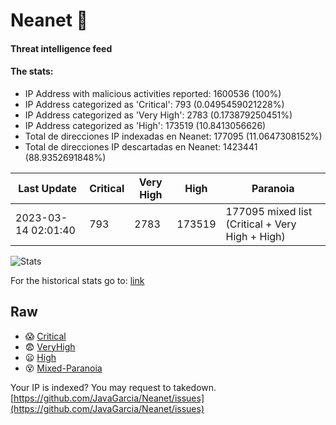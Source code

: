 # Neanet :hocho:
#### Threat intelligence feed
#### The stats:

- IP Address with malicious activities reported: 1600536 (100%)
- IP Address categorized as 'Critical':  793 (0.0495459021228%)
- IP Address categorized as 'Very High':  2783 (0.173879250451%)
- IP Address categorized as 'High':  173519 (10.8413056626)
- Total de direcciones IP indexadas en Neanet:  177095 (11.0647308152%)
- Total de direcciones IP descartadas en Neanet:  1423441 (88.9352691848%)

| Last Update | Critical | Very High | High | Paranoia |
| --- | --- | --- | --- | --- |
| 2023-03-14 02:01:40 | 793 | 2783 | 173519 | 177095 mixed list (Critical + Very High + High)|

![Stats](https://docs.google.com/spreadsheets/d/e/2PACX-1vSnaNMIXVabIpDJjufMlzH7poXnshF3mgd8Is1g9ytUEzVsP5my4Trn8f-xkoLLQ38xpL3HtmUexLo6/pubchart?oid=501124687&format=image)

For the historical stats go to: [link](/stats.csv)
## Raw
- :scream: [Critical](https://raw.githubusercontent.com/JavaGarcia/Neanet/master/blacklists/neanet_critical.txt)
- :fearful: [VeryHigh](https://raw.githubusercontent.com/JavaGarcia/Neanet/master/blacklists/neanet_veryHigh.txtt)
- :frowning: [High](https://raw.githubusercontent.com/JavaGarcia/Neanet/master/blacklists/neanet_high.txt)
- :dizzy_face: [Mixed-Paranoia](https://raw.githubusercontent.com/JavaGarcia/Neanet/master/blacklists/neanet_all.txt)


Your IP is indexed? You may request to takedown. [https://github.com/JavaGarcia/Neanet/issues](https://github.com/JavaGarcia/Neanet/issues)





















































































































































































































































































































































































































































































































































































































































































































































































































































































































































































































































































































































































































































































































































































































































































































































































































































































































































































































































































































































































































































































































































































































































































































































































































































































































































































































































































































































































































































































































































































































































































































































































































































































































































































































































































































































































































































































































































































































































































































































































































































































































































































































































































































































































































































































































































































































































































































































































































































































































































































































































































































































































































































































































































































































































































































































































































































































































































































































































































































































































































































































































































































































































































































































































































































































































































































































































































































































































































































































































































































































































































































































































































































































































































































































































































































































































































































































































































































































































































































































































































































































































































































































































































































































































































































































































































































































































































































































































































































































































































































































































































































































































































































































































































































































































































































































































































































































































































































































































































































































































































































